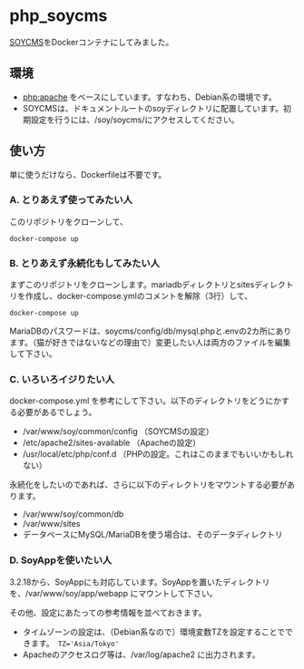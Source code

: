 # php_soycms
[SOYCMS](https://github.com/inunosinsi/soycms/)をDockerコンテナにしてみました。

## 環境

- [php:apache](https://hub.docker.com/_/php?tab=description) をベースにしています。すなわち、Debian系の環境です。
- SOYCMSは、ドキュメントルートのsoyディレクトリに配置しています。初期設定を行うには、/soy/soycms/にアクセスしてください。

## 使い方

単に使うだけなら、Dockerfileは不要です。

### A. とりあえず使ってみたい人

このリポジトリをクローンして、

    docker-compose up

### B. とりあえず永続化もしてみたい人

まずこのリポジトリをクローンします。mariadbディレクトリとsitesディレクトリを作成し、docker-compose.ymlのコメントを解除（3行）して、

    docker-compose up

MariaDBのパスワードは、soycms/config/db/mysql.phpと.envの2カ所にあります。（猫が好きではないなどの理由で）変更したい人は両方のファイルを編集して下さい。

### C. いろいろイジりたい人

docker-compose.yml を参考にして下さい。以下のディレクトリをどうにかする必要があるでしょう。

  - /var/www/soy/common/config （SOYCMSの設定）
  - /etc/apache2/sites-available （Apacheの設定）
  - /usr/local/etc/php/conf.d （PHPの設定。これはこのままでもいいかもしれない）  

永続化をしたいのであれば、さらに以下のディレクトリをマウントする必要があります。

  - /var/www/soy/common/db
  - /var/www/sites
  - データベースにMySQL/MariaDBを使う場合は、そのデータディレクトリ

### D. SoyAppを使いたい人

3.2.18から、SoyAppにも対応しています。SoyAppを置いたディレクトリを、/var/www/soy/app/webapp にマウントして下さい。

その他、設定にあたっての参考情報を並べておきます。

- タイムゾーンの設定は、（Debian系なので）環境変数TZを設定することでできます。　`TZ='Asia/Tokyo'`
- Apacheのアクセスログ等は、/var/log/apache2 に出力されます。
